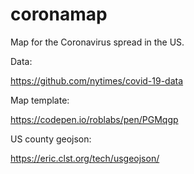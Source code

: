 # coronamap
Map for the Coronavirus spread in the US.

Data:

https://github.com/nytimes/covid-19-data

Map template:

https://codepen.io/roblabs/pen/PGMqgp

US county geojson:

https://eric.clst.org/tech/usgeojson/
